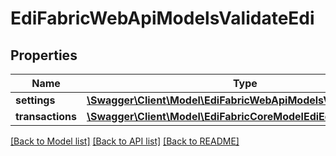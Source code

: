 # EdiFabricWebApiModelsValidateEdi

## Properties
Name | Type | Description | Notes
------------ | ------------- | ------------- | -------------
**settings** | [**\Swagger\Client\Model\EdiFabricWebApiModelsValidateSettings**](EdiFabricWebApiModelsValidateSettings.md) |  | [optional] 
**transactions** | [**\Swagger\Client\Model\EdiFabricCoreModelEdiEdiMessage[]**](EdiFabricCoreModelEdiEdiMessage.md) |  | [optional] 

[[Back to Model list]](../README.md#documentation-for-models) [[Back to API list]](../README.md#documentation-for-api-endpoints) [[Back to README]](../README.md)


